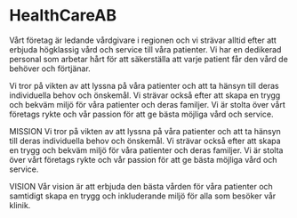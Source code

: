# HealthCareAB
 Vårt företag är ledande vårdgivare i regionen och vi strävar alltid efter att erbjuda högklassig vård
 och service till våra patienter. Vi har en dedikerad personal som arbetar hårt för att säkerställa att
 varje patient får den vård de behöver och förtjänar. 

 Vi tror på vikten av att lyssna på våra patienter och att ta hänsyn till deras individuella behov och
 önskemål. Vi strävar också efter att skapa en trygg och bekväm miljö för våra patienter och deras
 familjer. Vi är stolta över vårt företags rykte och vår passion för att ge bästa möjliga vård och
 service.
 
 MISSION
 Vi tror på vikten av att lyssna på våra patienter och att ta hänsyn till deras individuella behov och
 önskemål. Vi strävar också efter att skapa en trygg och bekväm miljö för våra patienter och deras
 familjer. Vi är stolta över vårt företags rykte och vår passion för att ge bästa möjliga vård och
 service.
 
 VISION
 Vår vision är att erbjuda den bästa vården för våra patienter och samtidigt skapa en trygg och
 inkluderande miljö för alla som besöker vår klinik.

